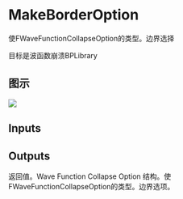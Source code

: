 # MakeBorderOption

使FWaveFunctionCollapseOption的类型。边界选择

目标是波函数崩溃BPLibrary

## 图示

![]($-20221218-21330609.png)

## Inputs

## Outputs

返回值。Wave Function Collapse Option 结构。使FWaveFunctionCollapseOption的类型。边界选项。
